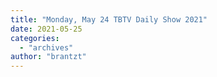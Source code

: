 ```yaml
---
title: "Monday, May 24 TBTV Daily Show 2021"
date: 2021-05-25
categories: 
  - "archives"
author: "brantzt"
---
```



